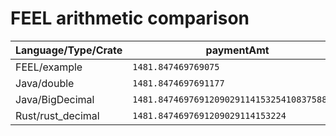 # FEEL arithmetic comparison

| Language/Type/Crate | paymentAmt                                  | equity36moPct                          |
|---------------------|---------------------------------------------|----------------------------------------|
| FEEL/example        | `1481.847469769075`                         | `0.1229130806675829`                   |
| Java/double         | `1481.8474697691177`                        | `0.1229130806675861`                   |
| Java/BigDecimal     | `1481.847469769120902911415325410837588883` | `0.1229130806675864888391782030891035` |
| Rust/rust_decimal   | `1481.8474697691209029114153224`            | `0.1229130806675864888391782027`       |
